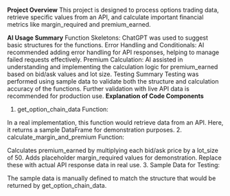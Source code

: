 **Project Overview**
This project is designed to process options trading data, retrieve specific values from an API, and calculate important financial metrics like margin_required and premium_earned.

**AI Usage Summary**
Function Skeletons: ChatGPT was used to suggest basic structures for the functions.
Error Handling and Conditionals: AI recommended adding error handling for API responses, helping to manage failed requests effectively.
Premium Calculation: AI assisted in understanding and implementing the calculation logic for premium_earned based on bid/ask values and lot size.
Testing Summary
Testing was performed using sample data to validate both the structure and calculation accuracy of the functions. Further validation with live API data is recommended for production use.
**Explanation of Code Components**
1. get_option_chain_data Function:

In a real implementation, this function would retrieve data from an API. Here, it returns a sample DataFrame for demonstration purposes.
2. calculate_margin_and_premium Function:

Calculates premium_earned by multiplying each bid/ask price by a lot_size of 50.
Adds placeholder margin_required values for demonstration. Replace these with actual API response data in real use.
3. Sample Data for Testing:

The sample data is manually defined to match the structure that would be returned by get_option_chain_data.
